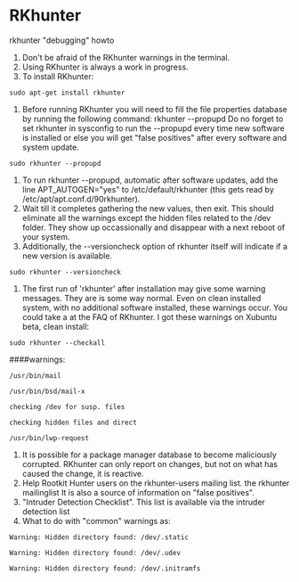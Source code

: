 # RKhunter

rkhunter "debugging" howto
1. Don't be afraid of the RKhunter warnings in the terminal.
2. Using RKhunter is always a work in progress.
3. To install RKhunter:

`sudo apt-get install rkhunter`

1. Before running RKhunter you will need to fill the file properties database by running the following command: rkhunter --propupd Do no forget to set rkhunter in sysconfig to run the --propupd every time new software is installed or else you will get "false positives" after every software and system update.

`sudo rkhunter --propupd`

1. To run rkhunter --propupd, automatic after software updates, add the line APT_AUTOGEN="yes" to /etc/default/rkhunter (this gets read by /etc/apt/apt.conf.d/90rkhunter).
2. Wait till it completes gathering the new values, then exit. This should eliminate all the warnings except the hidden files related to the /dev folder. They show up occassionally and disappear with a next reboot of your system.
3. Additionally, the --versioncheck option of rkhunter itself will indicate if a new version is available.

`sudo rkhunter --versioncheck`

1. The first run of 'rkhunter' after installation may give some warning messages. They are is some way normal. Even on clean installed system, with no additional software installed, these warnings occur. You could take a at the FAQ of RKhunter. I got these warnings on Xubuntu beta, clean install:

`sudo rkhunter --checkall`

####warnings:

```
/usr/bin/mail

/usr/bin/bsd/mail-x

checking /dev for susp. files

checking hidden files and direct

/usr/bin/lwp-request
```

1. It is possible for a package manager database to become maliciously corrupted. RKhunter can only report on changes, but not on what has caused the change, it is reactive.
2. Help Rootkit Hunter users on the rkhunter-users mailing list. the rkhunter mailinglist It is also a source of information on "false positives".
3. "Intruder Detection Checklist". This list is available via the intruder detection list
4. What to do with "common" warnings as:

```
Warning: Hidden directory found: /dev/.static

Warning: Hidden directory found: /dev/.udev

Warning: Hidden directory found: /dev/.initramfs
```